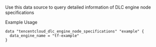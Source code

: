 Use this data source to query detailed information of DLC engine node specifications

Example Usage

```hcl
data "tencentcloud_dlc_engine_node_specifications" "example" {
  data_engine_name = "tf-example"
}
```
